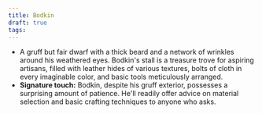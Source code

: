 ```yaml
---
title: Bodkin
draft: true
tags:
---
```


- A gruff but fair dwarf with a thick beard and a network of wrinkles around his weathered eyes. Bodkin's stall is a treasure trove for aspiring artisans, filled with leather hides of various textures, bolts of cloth in every imaginable color, and basic tools meticulously arranged.
- **Signature touch:** Bodkin, despite his gruff exterior, possesses a surprising amount of patience. He'll readily offer advice on material selection and basic crafting techniques to anyone who asks.